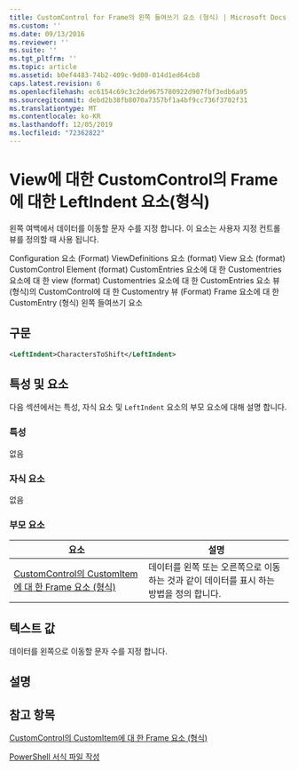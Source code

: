 ```yaml
---
title: CustomControl for Frame의 왼쪽 들여쓰기 요소 (형식) | Microsoft Docs
ms.custom: ''
ms.date: 09/13/2016
ms.reviewer: ''
ms.suite: ''
ms.tgt_pltfrm: ''
ms.topic: article
ms.assetid: b0ef4483-74b2-409c-9d00-014d1ed64cb8
caps.latest.revision: 6
ms.openlocfilehash: ec6154c69c3c2de9675780922d907fbf3edb6a95
ms.sourcegitcommit: debd2b38fb8070a7357bf1a4bf9cc736f3702f31
ms.translationtype: MT
ms.contentlocale: ko-KR
ms.lasthandoff: 12/05/2019
ms.locfileid: "72362822"
---
```

# <a name="leftindent-element-for-frame-for-customcontrol-for-view-format"></a>View에 대한 CustomControl의 Frame에 대한 LeftIndent 요소(형식)

왼쪽 여백에서 데이터를 이동할 문자 수를 지정 합니다. 이 요소는 사용자 지정 컨트롤 뷰를 정의할 때 사용 됩니다.

Configuration 요소 (Format) ViewDefinitions 요소 (format) View 요소 (format) CustomControl Element (format) CustomEntries 요소에 대 한 Customentries 요소에 대 한 view (format) Customentries 요소에 대 한 CustomEntries 요소 뷰 (형식)의 CustomControl에 대 한 Customentry 뷰 (Format) Frame 요소에 대 한 CustomEntry (형식) 왼쪽 들여쓰기 요소

## <a name="syntax"></a>구문

```xml
<LeftIndent>CharactersToShift</LeftIndent>
```

## <a name="attributes-and-elements"></a>특성 및 요소

다음 섹션에서는 특성, 자식 요소 및 `LeftIndent` 요소의 부모 요소에 대해 설명 합니다.

### <a name="attributes"></a>특성

없음

### <a name="child-elements"></a>자식 요소

없음

### <a name="parent-elements"></a>부모 요소

|요소|설명|
|-------------|-----------------|
|[CustomControl의 CustomItem에 대 한 Frame 요소 (형식)](./frame-element-for-customitem-for-customcontrol-for-view-format.md)|데이터를 왼쪽 또는 오른쪽으로 이동 하는 것과 같이 데이터를 표시 하는 방법을 정의 합니다.|

## <a name="text-value"></a>텍스트 값

데이터를 왼쪽으로 이동할 문자 수를 지정 합니다.

## <a name="remarks"></a>설명

## <a name="see-also"></a>참고 항목

[CustomControl의 CustomItem에 대 한 Frame 요소 (형식)](./frame-element-for-customitem-for-customcontrol-for-view-format.md)

[PowerShell 서식 파일 작성](./writing-a-powershell-formatting-file.md)
